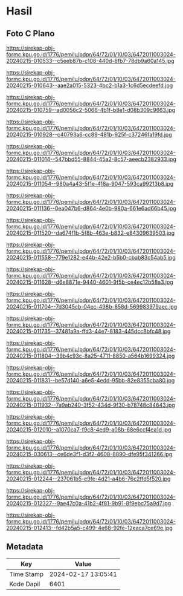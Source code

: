 # Hasil

## Foto C Plano

https://sirekap-obj-formc.kpu.go.id/1776/pemilu/pdpr/64/72/01/10/03/6472011003024-20240215-010533--c5eeb87b-c108-440d-8fb7-78db9a60a145.jpg

https://sirekap-obj-formc.kpu.go.id/1776/pemilu/pdpr/64/72/01/10/03/6472011003024-20240215-010643--aae2a015-5323-4bc2-b1a3-1c6d5ecdeefd.jpg

https://sirekap-obj-formc.kpu.go.id/1776/pemilu/pdpr/64/72/01/10/03/6472011003024-20240215-010759--ad0056c2-5066-4b1f-b8e1-d08b309c9663.jpg

https://sirekap-obj-formc.kpu.go.id/1776/pemilu/pdpr/64/72/01/10/03/6472011003024-20240215-010928--c40793a6-cc89-481b-925f-c37246fa19fd.jpg

https://sirekap-obj-formc.kpu.go.id/1776/pemilu/pdpr/64/72/01/10/03/6472011003024-20240215-011014--547bbd55-8844-45a2-8c57-aeecb2382933.jpg

https://sirekap-obj-formc.kpu.go.id/1776/pemilu/pdpr/64/72/01/10/03/6472011003024-20240215-011054--980a4a43-5f1e-418a-9047-593ca99213b8.jpg

https://sirekap-obj-formc.kpu.go.id/1776/pemilu/pdpr/64/72/01/10/03/6472011003024-20240215-011136--0ea047b6-d864-4e0b-980a-661e6ad66b45.jpg

https://sirekap-obj-formc.kpu.go.id/1776/pemilu/pdpr/64/72/01/10/03/6472011003024-20240215-011520--da674f1b-5f8b-463e-b832-e84309639503.jpg

https://sirekap-obj-formc.kpu.go.id/1776/pemilu/pdpr/64/72/01/10/03/6472011003024-20240215-011558--779e1282-e44b-42e2-b5b0-cbab83c54ab5.jpg

https://sirekap-obj-formc.kpu.go.id/1776/pemilu/pdpr/64/72/01/10/03/6472011003024-20240215-011628--d6e8871e-9440-4601-9f5b-ce4ec12b58a3.jpg

https://sirekap-obj-formc.kpu.go.id/1776/pemilu/pdpr/64/72/01/10/03/6472011003024-20240215-011704--7d3045cb-04ec-498b-858d-569983979aec.jpg

https://sirekap-obj-formc.kpu.go.id/1776/pemilu/pdpr/64/72/01/10/03/6472011003024-20240215-011735--37481a9a-ffd3-44e7-8183-445dcc8bfc48.jpg

https://sirekap-obj-formc.kpu.go.id/1776/pemilu/pdpr/64/72/01/10/03/6472011003024-20240215-011804--39b4c93c-8a25-4711-8850-a564b1699324.jpg

https://sirekap-obj-formc.kpu.go.id/1776/pemilu/pdpr/64/72/01/10/03/6472011003024-20240215-011831--be57d140-a6e5-4edd-95bb-82e8355cba80.jpg

https://sirekap-obj-formc.kpu.go.id/1776/pemilu/pdpr/64/72/01/10/03/6472011003024-20240215-011932--7a9ab240-3f52-434d-9f30-b78748c84643.jpg

https://sirekap-obj-formc.kpu.go.id/1776/pemilu/pdpr/64/72/01/10/03/6472011003024-20240215-012010--a1070ca7-f9c8-4ed9-a08b-68e6ccf4ea1d.jpg

https://sirekap-obj-formc.kpu.go.id/1776/pemilu/pdpr/64/72/01/10/03/6472011003024-20240215-030613--ce6de3f1-d3f2-4608-8890-dfe95f341266.jpg

https://sirekap-obj-formc.kpu.go.id/1776/pemilu/pdpr/64/72/01/10/03/6472011003024-20240215-012244--237061b5-e9fe-4d21-a4b6-76c2ffd5f520.jpg

https://sirekap-obj-formc.kpu.go.id/1776/pemilu/pdpr/64/72/01/10/03/6472011003024-20240215-012327--9ae47c0a-41b2-4f81-9b91-8f9ebc75a9d7.jpg

https://sirekap-obj-formc.kpu.go.id/1776/pemilu/pdpr/64/72/01/10/03/6472011003024-20240215-012413--fd42b5a5-c499-4e68-92fe-12eaca7ce69e.jpg


## Metadata

| Key        | Value               |
| ---------- | ------------------- |
| Time Stamp | 2024-02-17 13:05:41 |
| Kode Dapil | 6401                |



